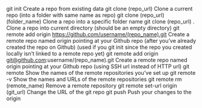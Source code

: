 git init	Create a repo from existing data
git clone (repo_url)	Clone a current repo (into a folder with same name as repo)
git clone (repo_url) (folder_name)	Clone a repo into a specific folder name
git clone (repo_url) .	Clone a repo into current directory (should be an empty directory)
git remote add origin https://github.com/username/(repo_name).git	Create a remote repo named origin pointing at your Github repo (after you’ve already created the repo on Github) (used if you git init since the repo you created locally isn’t linked to a remote repo yet)
git remote add origin git@github.com:username/(repo_name).git	Create a remote repo named origin pointing at your Github repo (using SSH url instead of HTTP url)
git remote	Show the names of the remote repositories you’ve set up
git remote -v	Show the names and URLs of the remote repositories
git remote rm (remote_name)	Remove a remote repository
git remote set-url origin (git_url)	Change the URL of the git repo
git push	Push your changes to the origin